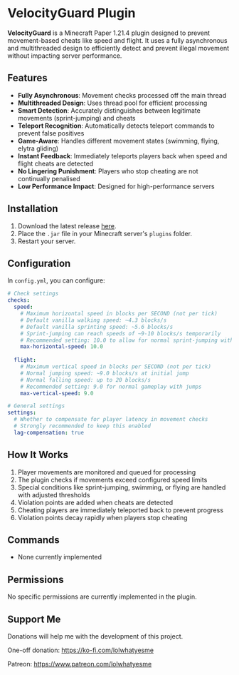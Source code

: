 # VelocityGuard Plugin
**VelocityGuard** is a Minecraft Paper 1.21.4 plugin designed to prevent movement-based cheats like speed and flight. It uses a fully asynchronous and multithreaded design to efficiently detect and prevent illegal movement without impacting server performance.

## Features
- **Fully Asynchronous**: Movement checks processed off the main thread
- **Multithreaded Design**: Uses thread pool for efficient processing
- **Smart Detection**: Accurately distinguishes between legitimate movements (sprint-jumping) and cheats
- **Teleport Recognition**: Automatically detects teleport commands to prevent false positives
- **Game-Aware**: Handles different movement states (swimming, flying, elytra gliding)
- **Instant Feedback**: Immediately teleports players back when speed and flight cheats are detected
- **No Lingering Punishment**: Players who stop cheating are not continually penalised
- **Low Performance Impact**: Designed for high-performance servers

## Installation
1. Download the latest release [here](https://github.com/Jelly-Pudding/velocityguard/releases/latest).
2. Place the `.jar` file in your Minecraft server's `plugins` folder.
3. Restart your server.

## Configuration
In `config.yml`, you can configure:
```yaml
# Check settings
checks:
  speed:
    # Maximum horizontal speed in blocks per SECOND (not per tick)
    # Default vanilla walking speed: ~4.3 blocks/s
    # Default vanilla sprinting speed: ~5.6 blocks/s
    # Sprint-jumping can reach speeds of ~9-10 blocks/s temporarily
    # Recommended setting: 10.0 to allow for normal sprint-jumping with a buffer
    max-horizontal-speed: 10.0
  
  flight:
    # Maximum vertical speed in blocks per SECOND (not per tick)
    # Normal jumping speed: ~9.0 blocks/s at initial jump
    # Normal falling speed: up to 20 blocks/s
    # Recommended setting: 9.0 for normal gameplay with jumps
    max-vertical-speed: 9.0

# General settings
settings:
  # Whether to compensate for player latency in movement checks
  # Strongly recommended to keep this enabled
  lag-compensation: true
```

## How It Works
1. Player movements are monitored and queued for processing
2. The plugin checks if movements exceed configured speed limits
3. Special conditions like sprint-jumping, swimming, or flying are handled with adjusted thresholds
4. Violation points are added when cheats are detected
5. Cheating players are immediately teleported back to prevent progress
6. Violation points decay rapidly when players stop cheating

## Commands
- None currently implemented

## Permissions
No specific permissions are currently implemented in the plugin.

## Support Me
Donations will help me with the development of this project.

One-off donation: https://ko-fi.com/lolwhatyesme

Patreon: https://www.patreon.com/lolwhatyesme
